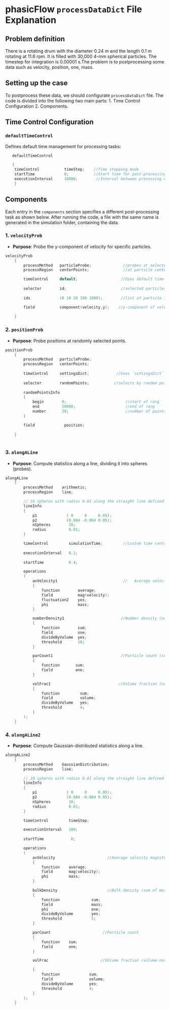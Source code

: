 # phasicFlow `processDataDict` File Explanation
## Problem definition 
 There is a rotating drum with the diameter 0.24 m and the length 0.1 m rotating at 11.6 rpm. It is filled with 30,000 4-mm spherical particles. The timestep for integration is 0.00001 s.The problem is to postprocessing some data such as velocity, position, one, mass. 



## Setting up the case 
 
  To postprocess these data, we should configurate `processDataDict`  file. The code is divided into the following two main parts: 1. Time Control Configuration 2. Components. 

## Time Control Configuration

### `defaultTimeControl`
Defines default time management for processing tasks:


```cpp
   defaultTimeControl

   {
    timeControl           timeStep;    //Time stepping mode
	startTime             0;           //Start time for post-processing
	executionInterval     10000;        //Interval between processing events
    }
 ```



## Components

Each entry in the `components` section specifies a different post-processing task as shown below. After running the code, a file with the same name is generated in the simulation folder, containing the data.

### 1. `velocityProb`
- **Purpose**: Probe the y-component of velocity for specific particles.


```cpp
velocityProb
    {
        processMethod   particleProbe;              //probes at selected particles
        processRegion   centerPoints;               //at particle centers

        timeControl     default;                   //Uses default time control.
        
        selector        id;                        //selected particles by particle ID
        
        ids             (0 10 20 100 1000);        //list of particle IDs that has beeen selected arbitrarily.

        field           component(velocity,y);    //y-component of velocity
        
    }

```

### 2. `positionProb`
- **Purpose**: Probe positions at randomly selected points.

```cpp
positionProb
    {
        processMethod   particleProbe;
        processRegion   centerPoints;
        
        timeControl     settingsDict;            //Uses `settingsDict` time control.
        
        selector        randomPoints;           //selects by random points.
                
        randomPointsInfo
        {
            begin        0;                          //start of rang
            end          20000;                      //end of rang
            number       20;                         //number of points
        }

        field             position;             
        
    }
    

```

### 3. `alongALine`
- **Purpose**: Compute statistics along a line, dividing it into spheres (probes).

```cpp
alongALine
    {
        processMethod    arithmetic; 
        processRegion    line;

        // 10 spheres with radius 0.01 along the straight line defined by p1 and  p2 
        lineInfo
        {
            p1             ( 0     0     0.05);      
            p2             (0.084 -0.084 0.05);      
            nSpheres        10;                      
            radius          0.01;
        }

        timeControl         simulationTime;         //custom time control.
        
        executionInterval   0.1;
          
        startTime           0.4;

        operations
        (
            avVelocity1                             //   Average velocity magnitude (mass-weighted, with fluctuation)
            {
                function        average;            
                field           mag(velocity);
                fluctuation2    yes;
                phi             mass;
            }

            numberDensity1                         //Number density (normalized by volume, threshold 10)
            {
                function        sum;
                field           one;
                divideByVolume  yes;
                threshold       10;
            }

            parCount1                              //Particle count (sum)
            {
                function       sum;
                field          one;
            }

            volFrac1                              //Volume fraction (normalized by volume, threshold 4)
            {
                function         sum;
                field            volume;
                divideByVolume   yes;
                threshold        4;
            }
        );
    }


```

### 4. `alongALine2`
- **Purpose**: Compute Gaussian-distributed statistics along a line.



```cpp
alongALine2
    {
        processMethod    GaussianDistribution; 
        processRegion    line;

        // 10 spheres with radius 0.01 along the straight line defined by p1 and  p2 
        lineInfo
        {
            p1             ( 0     0     0.05);
            p2             (0.084 -0.084 0.05);
            nSpheres        10;
            radius          0.01;
        }

        timeControl         timeStep;

        executionInterval   100;
          
        startTime            0;

        operations
        (
            avVelocity                       //Average velocity magnitude (mass-weighted)
            {
                function    average;
                field       mag(velocity);
                phi         mass;
            }

            bulkDensity                      //Bulk density (sum of mass, volume-normalized, threshold 5)
            {
                function              sum;
                field                 mass;
                phi                   one;
                divideByVolume        yes;
                threshold             5;
            }

            parCount                       //Particle count
            {
                function    sum;
                field       one;
            }

            volFrac                       //Volume fraction (volume-normalized, threshold 4)

            {
                function             sum;
                field                volume;
                divideByVolume       yes;
                threshold            4;
            }
        );
    }
    




```